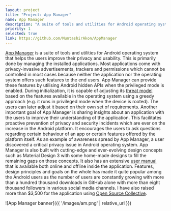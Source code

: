 ```yaml
---
layout: project
title: "Project: App Manager"
name: App Manager
description: "A suite of tools and utilities for Android operating system that helps the users improve their privacy and usability."
priority: 1
selected: true
link: https://github.com/MuntashirAkon/AppManager
---
```


[App Manager](https://github.com/MuntashirAkon/AppManager) is a suite of tools and utilities for Android operating system that helps the users improve their privacy and usability. This is primarily done by managing the installed applications. Most applications come with privacy-invasive advertisements, trackers and permissions which cannot be controlled in most cases because neither the application nor the operating system offers such features to the end users. App Manager can provide these features by utilising Android hidden APIs when the privileged mode is enabled. During initialization, it is capable of adjusting its [threat model](https://owasp.org/www-community/Threat_Modeling) based on the features available in the operating system using a greedy approach (e.g. it runs in privileged mode when the device is rooted). The users can later adjust it based on their own set of requirements. Another important goal of App Manager is sharing insights about an application with the users to improve their understanding of the application. This facilitates proactive prevention of privacy and security incidents which are ever on the increase in the Android platform. It encourages the users to ask questions regarding certain behaviour of an app or certain features offered by the platform itself. As an example of awareness spread by App Manager, a user discovered a critical privacy issue in Android operating system. App Manager is also built with cutting-edge and ever-evolving design concepts such as Material Design 3 with some home-made designs to fill the remaining gaps on those concepts. It also has an extensive [user manual](http://muntashirakon.github.io/AppManager/) that is available both online and offline inside the application. Features, design principles and goals on the whole has made it quite popular among the Android users as the number of users are constantly growing with more than a hundred thousand downloads in GitHub alone with more than eight thousand followers in various social media channels. I have also raised more than $3,500 for the application using [Open Source Collective](https://opencollective.com/muntashir).

![App Manager banner]({{ '/images/am.png' | relative_url }})